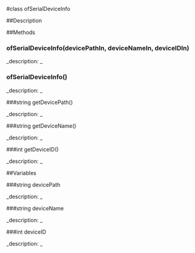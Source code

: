 #class ofSerialDeviceInfo


##Description





##Methods



### ofSerialDeviceInfo(devicePathIn, deviceNameIn, deviceIDIn)

<!--
_syntax: ofSerialDeviceInfo(devicePathIn, deviceNameIn, deviceIDIn)_
_name: ofSerialDeviceInfo_
_returns: _
_returns_description: _
_parameters: string devicePathIn, string deviceNameIn, int deviceIDIn_
_access: public_
_version_started: 007_
_version_deprecated: _
_summary: _
_constant: False_
_static: no_
_visible: True_
_advanced: False_
-->

_description: _







<!----------------------------------------------------------------------------->

### ofSerialDeviceInfo()

<!--
_syntax: ofSerialDeviceInfo()_
_name: ofSerialDeviceInfo_
_returns: _
_returns_description: _
_parameters: _
_access: public_
_version_started: 007_
_version_deprecated: _
_summary: _
_constant: False_
_static: no_
_visible: True_
_advanced: False_
-->

_description: _







<!----------------------------------------------------------------------------->

###string getDevicePath()

<!--
_syntax: getDevicePath()_
_name: getDevicePath_
_returns: string_
_returns_description: _
_parameters: _
_access: public_
_version_started: 007_
_version_deprecated: _
_summary: _
_constant: False_
_static: no_
_visible: True_
_advanced: False_
-->

_description: _







<!----------------------------------------------------------------------------->

###string getDeviceName()

<!--
_syntax: getDeviceName()_
_name: getDeviceName_
_returns: string_
_returns_description: _
_parameters: _
_access: public_
_version_started: 007_
_version_deprecated: _
_summary: _
_constant: False_
_static: no_
_visible: True_
_advanced: False_
-->

_description: _







<!----------------------------------------------------------------------------->

###int getDeviceID()

<!--
_syntax: getDeviceID()_
_name: getDeviceID_
_returns: int_
_returns_description: _
_parameters: _
_access: public_
_version_started: 007_
_version_deprecated: _
_summary: _
_constant: False_
_static: no_
_visible: True_
_advanced: False_
-->

_description: _







<!----------------------------------------------------------------------------->

##Variables



###string devicePath

<!--
_name: devicePath_
_type: string_
_access: protected_
_version_started: 007_
_version_deprecated: _
_summary: _
_visible: True_
_constant: True_
_advanced: False_
-->

_description: _







<!----------------------------------------------------------------------------->

###string deviceName

<!--
_name: deviceName_
_type: string_
_access: protected_
_version_started: 007_
_version_deprecated: _
_summary: _
_visible: True_
_constant: True_
_advanced: False_
-->

_description: _







<!----------------------------------------------------------------------------->

###int deviceID

<!--
_name: deviceID_
_type: int_
_access: protected_
_version_started: 007_
_version_deprecated: _
_summary: _
_visible: True_
_constant: True_
_advanced: False_
-->

_description: _







<!----------------------------------------------------------------------------->

